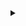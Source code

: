 <details>
  <summary></summary>

<div align="left" class="bold">
  I'm Dinis Martinho,
</div>
<br />
an 18 year-old machine-learning enthusiast. My practical experience includes working with Generative Adversarial Networks and Denoising Diffusion Probabilistic Models for tasks like image generation, style transfer, and image inpainting. Engaging in computer vision tasks such as segmentation, classification, and object detection has allowed me to develop foundational skills.
<br />


My most notable experience within this area involves contributing to the fifth-placed team, TeamZERO, during the MICCAI23  [ARCADE](https://arcade.grand-challenge.org/) (Automatic Region-based Coronary Artery Disease diagnostics using X-ray angiography images) competition. This collaborative effort not only provided me with valuable insights into the application of machine learning in real-world scenarios, especially in medical imaging contexts but also led to my active participation as one of the paper's authors, outlining the processes employed during the competition.

<br />
<div align="right" class="bold">
  Updated: 31/12/2023
</div>
</details>

<!-- 
<p align="center">
  <img src="https://img.shields.io/badge/-C%23-239120?style=flat&logo=c-sharp&logoColor=white" alt="C#">
  <img src="https://img.shields.io/badge/-Unity-000000?style=flat&logo=unity&logoColor=white" alt="Unity">
  <img src="https://img.shields.io/badge/-HLSL-FFD700?style=flat&logo=unity&logoColor=white" alt="HLSL">
  <img src="https://img.shields.io/badge/-React.js-61DAFB?style=flat&logo=react&logoColor=white" alt="React.js">
  <img src="https://img.shields.io/badge/-Tailwind_CSS-38B2AC?style=flat&logo=tailwind-css&logoColor=white" alt="Tailwind CSS">
  <img src="https://img.shields.io/badge/-Python-3776AB?style=flat&logo=python&logoColor=white" alt="Python">
  <img src="https://img.shields.io/badge/-PyTorch-EE4C2C?style=flat&logo=pytorch&logoColor=white" alt="PyTorch">
  <img src="https://img.shields.io/badge/-TensorFlow-FF6F00?style=flat&logo=tensorflow&logoColor=white" alt="TensorFlow">
</p>
